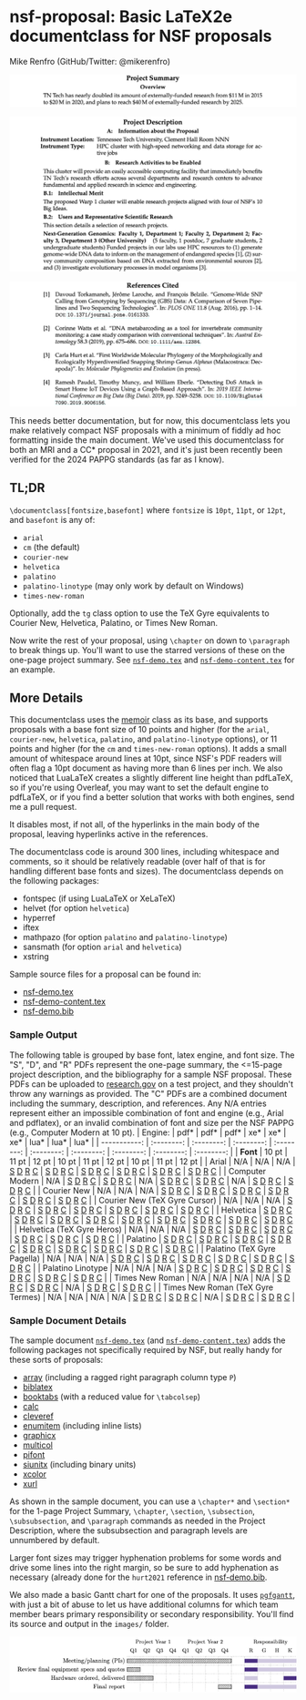 # nsf-proposal: Basic LaTeX2e documentclass for NSF proposals

Mike Renfro (GitHub/Twitter: @mikerenfro)

![Sample Project Summary page](sample-output/summary-palatino-12.png)

![Sample Project Description page](sample-output/description-palatino-12.png)

![Sample Project References page](sample-output/references-palatino-12.png)

This needs better documentation, but for now, this documentclass lets you make
relatively compact NSF proposals with a minimum of fiddly ad hoc formatting
inside the main document.
We've used this documentclass for both an MRI and a CC* proposal in 2021, and
it's just been recently been verified for the 2024 PAPPG standards (as far as
I know).

## TL;DR

`\documentclass[fontsize,basefont]` where `fontsize` is `10pt`, `11pt`, or
`12pt`, and `basefont` is any of:

 - `arial`
 - `cm` (the default)
 - `courier-new`
 - `helvetica`
 - `palatino`
 - `palatino-linotype` (may only work by default on Windows)
 - `times-new-roman`

Optionally, add the `tg` class option to use the TeX Gyre equivalents to Courier
New, Helvetica, Palatino, or Times New Roman.

Now write the rest of your proposal, using `\chapter` on down to `\paragraph`
to break things up. You'll want to use the starred versions of these on the
one-page project summary. See [`nsf-demo.tex`](https://github.com/mikerenfro/nsf-proposal/blob/main/nsf-demo.tex) and [`nsf-demo-content.tex`](https://github.com/mikerenfro/nsf-proposal/blob/main/nsf-demo-content.tex) for an example.

## More Details

This documentclass uses the [memoir](https://ctan.org/pkg/memoir) class as its base, and supports proposals
with a base font size of 10 points and higher (for the `arial`, `courier-new`,
`helvetica`, `palatino`, and `palatino-linotype` options), or 11 points and higher (for the `cm`
and `times-new-roman` options).
It adds a small amount of whitespace around lines at 10pt, since NSF's PDF
readers will often flag a 10pt document as having more than 6 lines per inch.
We also noticed that LuaLaTeX creates a slightly different line height than
pdfLaTeX, so if you're using Overleaf, you may want to set the default engine
to pdfLaTeX, or if you find a better solution that works with both engines,
send me a pull request.

It disables most, if not all, of the hyperlinks in the main body of the
proposal, leaving hyperlinks active in the references.

The documentclass code is around 300 lines, including whitespace and
comments, so it should be relatively readable (over half of that is
for handling different base fonts and sizes).
The documentclass depends on the following packages:

- fontspec (if using LuaLaTeX or XeLaTeX)
- helvet (for option `helvetica`)
- hyperref
- iftex
- mathpazo (for option `palatino` and `palatino-linotype`)
- sansmath (for option `arial` and `helvetica`)
- xstring

Sample source files for a proposal can be found in:

- [nsf-demo.tex](https://github.com/mikerenfro/nsf-proposal/blob/main/nsf-demo.tex)
- [nsf-demo-content.tex](https://github.com/mikerenfro/nsf-proposal/blob/main/nsf-demo-content.tex)
- [nsf-demo.bib](https://github.com/mikerenfro/nsf-proposal/blob/main/nsf-demo.bib)

### Sample Output


The following table is grouped by base font, latex engine, and font size.
The "S", "D", and "R" PDFs represent the one-page
summary, the <=15-page project description, and the bibliography for a sample
NSF proposal. These PDFs can be uploaded to [research.gov](https://research.gov/)
on a test project, and they shouldn't throw any warnings as provided.
The "C" PDFs are a combined document including the summary, description, and references.
Any N/A entries represent either an impossible combination of font and engine
(e.g., Arial and pdflatex), or an invalid combination of font and size per
the NSF PAPPG (e.g., Computer Modern at 10 pt).
| Engine:      | pdf*       | pdf*       | pdf*       | xe*        | xe*        | xe*        | lua*       | lua*       | lua*       |
| -----------: | :--------: | :--------: | :--------: | :--------: | :--------: | :--------: | :--------: | :--------: | :--------: |
| **Font**     | 10&nbsp;pt | 11&nbsp;pt | 12&nbsp;pt | 10&nbsp;pt | 11&nbsp;pt | 12&nbsp;pt | 10&nbsp;pt | 11&nbsp;pt | 12&nbsp;pt |
| Arial |  N/A |  N/A |  N/A | [S](sample-output/arial/arial-pdfxe-10pt-summary.pdf) [D](sample-output/arial/arial-pdfxe-10pt-description.pdf) [R](sample-output/arial/arial-pdfxe-10pt-references.pdf) [C](sample-output/arial/arial-pdfxe-10pt.pdf) | [S](sample-output/arial/arial-pdfxe-11pt-summary.pdf) [D](sample-output/arial/arial-pdfxe-11pt-description.pdf) [R](sample-output/arial/arial-pdfxe-11pt-references.pdf) [C](sample-output/arial/arial-pdfxe-11pt.pdf) | [S](sample-output/arial/arial-pdfxe-12pt-summary.pdf) [D](sample-output/arial/arial-pdfxe-12pt-description.pdf) [R](sample-output/arial/arial-pdfxe-12pt-references.pdf) [C](sample-output/arial/arial-pdfxe-12pt.pdf) | [S](sample-output/arial/arial-pdflua-10pt-summary.pdf) [D](sample-output/arial/arial-pdflua-10pt-description.pdf) [R](sample-output/arial/arial-pdflua-10pt-references.pdf) [C](sample-output/arial/arial-pdflua-10pt.pdf) | [S](sample-output/arial/arial-pdflua-11pt-summary.pdf) [D](sample-output/arial/arial-pdflua-11pt-description.pdf) [R](sample-output/arial/arial-pdflua-11pt-references.pdf) [C](sample-output/arial/arial-pdflua-11pt.pdf) | [S](sample-output/arial/arial-pdflua-12pt-summary.pdf) [D](sample-output/arial/arial-pdflua-12pt-description.pdf) [R](sample-output/arial/arial-pdflua-12pt-references.pdf) [C](sample-output/arial/arial-pdflua-12pt.pdf) | 
| Computer Modern |  N/A | [S](sample-output/cm/cm-pdf-11pt-summary.pdf) [D](sample-output/cm/cm-pdf-11pt-description.pdf) [R](sample-output/cm/cm-pdf-11pt-references.pdf) [C](sample-output/cm/cm-pdf-11pt.pdf) | [S](sample-output/cm/cm-pdf-12pt-summary.pdf) [D](sample-output/cm/cm-pdf-12pt-description.pdf) [R](sample-output/cm/cm-pdf-12pt-references.pdf) [C](sample-output/cm/cm-pdf-12pt.pdf) |  N/A | [S](sample-output/cm/cm-pdfxe-11pt-summary.pdf) [D](sample-output/cm/cm-pdfxe-11pt-description.pdf) [R](sample-output/cm/cm-pdfxe-11pt-references.pdf) [C](sample-output/cm/cm-pdfxe-11pt.pdf) | [S](sample-output/cm/cm-pdfxe-12pt-summary.pdf) [D](sample-output/cm/cm-pdfxe-12pt-description.pdf) [R](sample-output/cm/cm-pdfxe-12pt-references.pdf) [C](sample-output/cm/cm-pdfxe-12pt.pdf) |  N/A | [S](sample-output/cm/cm-pdflua-11pt-summary.pdf) [D](sample-output/cm/cm-pdflua-11pt-description.pdf) [R](sample-output/cm/cm-pdflua-11pt-references.pdf) [C](sample-output/cm/cm-pdflua-11pt.pdf) | [S](sample-output/cm/cm-pdflua-12pt-summary.pdf) [D](sample-output/cm/cm-pdflua-12pt-description.pdf) [R](sample-output/cm/cm-pdflua-12pt-references.pdf) [C](sample-output/cm/cm-pdflua-12pt.pdf) | 
| Courier New |  N/A |  N/A |  N/A | [S](sample-output/courier-new/courier-new-pdfxe-10pt-summary.pdf) [D](sample-output/courier-new/courier-new-pdfxe-10pt-description.pdf) [R](sample-output/courier-new/courier-new-pdfxe-10pt-references.pdf) [C](sample-output/courier-new/courier-new-pdfxe-10pt.pdf) | [S](sample-output/courier-new/courier-new-pdfxe-11pt-summary.pdf) [D](sample-output/courier-new/courier-new-pdfxe-11pt-description.pdf) [R](sample-output/courier-new/courier-new-pdfxe-11pt-references.pdf) [C](sample-output/courier-new/courier-new-pdfxe-11pt.pdf) | [S](sample-output/courier-new/courier-new-pdfxe-12pt-summary.pdf) [D](sample-output/courier-new/courier-new-pdfxe-12pt-description.pdf) [R](sample-output/courier-new/courier-new-pdfxe-12pt-references.pdf) [C](sample-output/courier-new/courier-new-pdfxe-12pt.pdf) | [S](sample-output/courier-new/courier-new-pdflua-10pt-summary.pdf) [D](sample-output/courier-new/courier-new-pdflua-10pt-description.pdf) [R](sample-output/courier-new/courier-new-pdflua-10pt-references.pdf) [C](sample-output/courier-new/courier-new-pdflua-10pt.pdf) | [S](sample-output/courier-new/courier-new-pdflua-11pt-summary.pdf) [D](sample-output/courier-new/courier-new-pdflua-11pt-description.pdf) [R](sample-output/courier-new/courier-new-pdflua-11pt-references.pdf) [C](sample-output/courier-new/courier-new-pdflua-11pt.pdf) | [S](sample-output/courier-new/courier-new-pdflua-12pt-summary.pdf) [D](sample-output/courier-new/courier-new-pdflua-12pt-description.pdf) [R](sample-output/courier-new/courier-new-pdflua-12pt-references.pdf) [C](sample-output/courier-new/courier-new-pdflua-12pt.pdf) | 
| Courier New (TeX Gyre Cursor) |  N/A |  N/A |  N/A | [S](sample-output/courier-new/courier-new-pdfxe,tg-10pt-summary.pdf) [D](sample-output/courier-new/courier-new-pdfxe,tg-10pt-description.pdf) [R](sample-output/courier-new/courier-new-pdfxe,tg-10pt-references.pdf) [C](sample-output/courier-new/courier-new-pdfxe,tg-10pt.pdf) | [S](sample-output/courier-new/courier-new-pdfxe,tg-11pt-summary.pdf) [D](sample-output/courier-new/courier-new-pdfxe,tg-11pt-description.pdf) [R](sample-output/courier-new/courier-new-pdfxe,tg-11pt-references.pdf) [C](sample-output/courier-new/courier-new-pdfxe,tg-11pt.pdf) | [S](sample-output/courier-new/courier-new-pdfxe,tg-12pt-summary.pdf) [D](sample-output/courier-new/courier-new-pdfxe,tg-12pt-description.pdf) [R](sample-output/courier-new/courier-new-pdfxe,tg-12pt-references.pdf) [C](sample-output/courier-new/courier-new-pdfxe,tg-12pt.pdf) | [S](sample-output/courier-new/courier-new-pdflua,tg-10pt-summary.pdf) [D](sample-output/courier-new/courier-new-pdflua,tg-10pt-description.pdf) [R](sample-output/courier-new/courier-new-pdflua,tg-10pt-references.pdf) [C](sample-output/courier-new/courier-new-pdflua,tg-10pt.pdf) | [S](sample-output/courier-new/courier-new-pdflua,tg-11pt-summary.pdf) [D](sample-output/courier-new/courier-new-pdflua,tg-11pt-description.pdf) [R](sample-output/courier-new/courier-new-pdflua,tg-11pt-references.pdf) [C](sample-output/courier-new/courier-new-pdflua,tg-11pt.pdf) | [S](sample-output/courier-new/courier-new-pdflua,tg-12pt-summary.pdf) [D](sample-output/courier-new/courier-new-pdflua,tg-12pt-description.pdf) [R](sample-output/courier-new/courier-new-pdflua,tg-12pt-references.pdf) [C](sample-output/courier-new/courier-new-pdflua,tg-12pt.pdf) | 
| Helvetica | [S](sample-output/helvetica/helvetica-pdf-10pt-summary.pdf) [D](sample-output/helvetica/helvetica-pdf-10pt-description.pdf) [R](sample-output/helvetica/helvetica-pdf-10pt-references.pdf) [C](sample-output/helvetica/helvetica-pdf-10pt.pdf) | [S](sample-output/helvetica/helvetica-pdf-11pt-summary.pdf) [D](sample-output/helvetica/helvetica-pdf-11pt-description.pdf) [R](sample-output/helvetica/helvetica-pdf-11pt-references.pdf) [C](sample-output/helvetica/helvetica-pdf-11pt.pdf) | [S](sample-output/helvetica/helvetica-pdf-12pt-summary.pdf) [D](sample-output/helvetica/helvetica-pdf-12pt-description.pdf) [R](sample-output/helvetica/helvetica-pdf-12pt-references.pdf) [C](sample-output/helvetica/helvetica-pdf-12pt.pdf) | [S](sample-output/helvetica/helvetica-pdfxe-10pt-summary.pdf) [D](sample-output/helvetica/helvetica-pdfxe-10pt-description.pdf) [R](sample-output/helvetica/helvetica-pdfxe-10pt-references.pdf) [C](sample-output/helvetica/helvetica-pdfxe-10pt.pdf) | [S](sample-output/helvetica/helvetica-pdfxe-11pt-summary.pdf) [D](sample-output/helvetica/helvetica-pdfxe-11pt-description.pdf) [R](sample-output/helvetica/helvetica-pdfxe-11pt-references.pdf) [C](sample-output/helvetica/helvetica-pdfxe-11pt.pdf) | [S](sample-output/helvetica/helvetica-pdfxe-12pt-summary.pdf) [D](sample-output/helvetica/helvetica-pdfxe-12pt-description.pdf) [R](sample-output/helvetica/helvetica-pdfxe-12pt-references.pdf) [C](sample-output/helvetica/helvetica-pdfxe-12pt.pdf) | [S](sample-output/helvetica/helvetica-pdflua-10pt-summary.pdf) [D](sample-output/helvetica/helvetica-pdflua-10pt-description.pdf) [R](sample-output/helvetica/helvetica-pdflua-10pt-references.pdf) [C](sample-output/helvetica/helvetica-pdflua-10pt.pdf) | [S](sample-output/helvetica/helvetica-pdflua-11pt-summary.pdf) [D](sample-output/helvetica/helvetica-pdflua-11pt-description.pdf) [R](sample-output/helvetica/helvetica-pdflua-11pt-references.pdf) [C](sample-output/helvetica/helvetica-pdflua-11pt.pdf) | [S](sample-output/helvetica/helvetica-pdflua-12pt-summary.pdf) [D](sample-output/helvetica/helvetica-pdflua-12pt-description.pdf) [R](sample-output/helvetica/helvetica-pdflua-12pt-references.pdf) [C](sample-output/helvetica/helvetica-pdflua-12pt.pdf) | 
| Helvetica (TeX Gyre Heros) |  N/A |  N/A |  N/A | [S](sample-output/helvetica/helvetica-pdfxe,tg-10pt-summary.pdf) [D](sample-output/helvetica/helvetica-pdfxe,tg-10pt-description.pdf) [R](sample-output/helvetica/helvetica-pdfxe,tg-10pt-references.pdf) [C](sample-output/helvetica/helvetica-pdfxe,tg-10pt.pdf) | [S](sample-output/helvetica/helvetica-pdfxe,tg-11pt-summary.pdf) [D](sample-output/helvetica/helvetica-pdfxe,tg-11pt-description.pdf) [R](sample-output/helvetica/helvetica-pdfxe,tg-11pt-references.pdf) [C](sample-output/helvetica/helvetica-pdfxe,tg-11pt.pdf) | [S](sample-output/helvetica/helvetica-pdfxe,tg-12pt-summary.pdf) [D](sample-output/helvetica/helvetica-pdfxe,tg-12pt-description.pdf) [R](sample-output/helvetica/helvetica-pdfxe,tg-12pt-references.pdf) [C](sample-output/helvetica/helvetica-pdfxe,tg-12pt.pdf) | [S](sample-output/helvetica/helvetica-pdflua,tg-10pt-summary.pdf) [D](sample-output/helvetica/helvetica-pdflua,tg-10pt-description.pdf) [R](sample-output/helvetica/helvetica-pdflua,tg-10pt-references.pdf) [C](sample-output/helvetica/helvetica-pdflua,tg-10pt.pdf) | [S](sample-output/helvetica/helvetica-pdflua,tg-11pt-summary.pdf) [D](sample-output/helvetica/helvetica-pdflua,tg-11pt-description.pdf) [R](sample-output/helvetica/helvetica-pdflua,tg-11pt-references.pdf) [C](sample-output/helvetica/helvetica-pdflua,tg-11pt.pdf) | [S](sample-output/helvetica/helvetica-pdflua,tg-12pt-summary.pdf) [D](sample-output/helvetica/helvetica-pdflua,tg-12pt-description.pdf) [R](sample-output/helvetica/helvetica-pdflua,tg-12pt-references.pdf) [C](sample-output/helvetica/helvetica-pdflua,tg-12pt.pdf) | 
| Palatino | [S](sample-output/palatino/palatino-pdf-10pt-summary.pdf) [D](sample-output/palatino/palatino-pdf-10pt-description.pdf) [R](sample-output/palatino/palatino-pdf-10pt-references.pdf) [C](sample-output/palatino/palatino-pdf-10pt.pdf) | [S](sample-output/palatino/palatino-pdf-11pt-summary.pdf) [D](sample-output/palatino/palatino-pdf-11pt-description.pdf) [R](sample-output/palatino/palatino-pdf-11pt-references.pdf) [C](sample-output/palatino/palatino-pdf-11pt.pdf) | [S](sample-output/palatino/palatino-pdf-12pt-summary.pdf) [D](sample-output/palatino/palatino-pdf-12pt-description.pdf) [R](sample-output/palatino/palatino-pdf-12pt-references.pdf) [C](sample-output/palatino/palatino-pdf-12pt.pdf) | [S](sample-output/palatino/palatino-pdfxe-10pt-summary.pdf) [D](sample-output/palatino/palatino-pdfxe-10pt-description.pdf) [R](sample-output/palatino/palatino-pdfxe-10pt-references.pdf) [C](sample-output/palatino/palatino-pdfxe-10pt.pdf) | [S](sample-output/palatino/palatino-pdfxe-11pt-summary.pdf) [D](sample-output/palatino/palatino-pdfxe-11pt-description.pdf) [R](sample-output/palatino/palatino-pdfxe-11pt-references.pdf) [C](sample-output/palatino/palatino-pdfxe-11pt.pdf) | [S](sample-output/palatino/palatino-pdfxe-12pt-summary.pdf) [D](sample-output/palatino/palatino-pdfxe-12pt-description.pdf) [R](sample-output/palatino/palatino-pdfxe-12pt-references.pdf) [C](sample-output/palatino/palatino-pdfxe-12pt.pdf) | [S](sample-output/palatino/palatino-pdflua-10pt-summary.pdf) [D](sample-output/palatino/palatino-pdflua-10pt-description.pdf) [R](sample-output/palatino/palatino-pdflua-10pt-references.pdf) [C](sample-output/palatino/palatino-pdflua-10pt.pdf) | [S](sample-output/palatino/palatino-pdflua-11pt-summary.pdf) [D](sample-output/palatino/palatino-pdflua-11pt-description.pdf) [R](sample-output/palatino/palatino-pdflua-11pt-references.pdf) [C](sample-output/palatino/palatino-pdflua-11pt.pdf) | [S](sample-output/palatino/palatino-pdflua-12pt-summary.pdf) [D](sample-output/palatino/palatino-pdflua-12pt-description.pdf) [R](sample-output/palatino/palatino-pdflua-12pt-references.pdf) [C](sample-output/palatino/palatino-pdflua-12pt.pdf) | 
| Palatino (TeX Gyre Pagella) |  N/A |  N/A |  N/A | [S](sample-output/palatino/palatino-pdfxe,tg-10pt-summary.pdf) [D](sample-output/palatino/palatino-pdfxe,tg-10pt-description.pdf) [R](sample-output/palatino/palatino-pdfxe,tg-10pt-references.pdf) [C](sample-output/palatino/palatino-pdfxe,tg-10pt.pdf) | [S](sample-output/palatino/palatino-pdfxe,tg-11pt-summary.pdf) [D](sample-output/palatino/palatino-pdfxe,tg-11pt-description.pdf) [R](sample-output/palatino/palatino-pdfxe,tg-11pt-references.pdf) [C](sample-output/palatino/palatino-pdfxe,tg-11pt.pdf) | [S](sample-output/palatino/palatino-pdfxe,tg-12pt-summary.pdf) [D](sample-output/palatino/palatino-pdfxe,tg-12pt-description.pdf) [R](sample-output/palatino/palatino-pdfxe,tg-12pt-references.pdf) [C](sample-output/palatino/palatino-pdfxe,tg-12pt.pdf) | [S](sample-output/palatino/palatino-pdflua,tg-10pt-summary.pdf) [D](sample-output/palatino/palatino-pdflua,tg-10pt-description.pdf) [R](sample-output/palatino/palatino-pdflua,tg-10pt-references.pdf) [C](sample-output/palatino/palatino-pdflua,tg-10pt.pdf) | [S](sample-output/palatino/palatino-pdflua,tg-11pt-summary.pdf) [D](sample-output/palatino/palatino-pdflua,tg-11pt-description.pdf) [R](sample-output/palatino/palatino-pdflua,tg-11pt-references.pdf) [C](sample-output/palatino/palatino-pdflua,tg-11pt.pdf) | [S](sample-output/palatino/palatino-pdflua,tg-12pt-summary.pdf) [D](sample-output/palatino/palatino-pdflua,tg-12pt-description.pdf) [R](sample-output/palatino/palatino-pdflua,tg-12pt-references.pdf) [C](sample-output/palatino/palatino-pdflua,tg-12pt.pdf) | 
| Palatino Linotype |  N/A |  N/A |  N/A | [S](sample-output/palatino-linotype/palatino-linotype-pdfxe-10pt-summary.pdf) [D](sample-output/palatino-linotype/palatino-linotype-pdfxe-10pt-description.pdf) [R](sample-output/palatino-linotype/palatino-linotype-pdfxe-10pt-references.pdf) [C](sample-output/palatino-linotype/palatino-linotype-pdfxe-10pt.pdf) | [S](sample-output/palatino-linotype/palatino-linotype-pdfxe-11pt-summary.pdf) [D](sample-output/palatino-linotype/palatino-linotype-pdfxe-11pt-description.pdf) [R](sample-output/palatino-linotype/palatino-linotype-pdfxe-11pt-references.pdf) [C](sample-output/palatino-linotype/palatino-linotype-pdfxe-11pt.pdf) | [S](sample-output/palatino-linotype/palatino-linotype-pdfxe-12pt-summary.pdf) [D](sample-output/palatino-linotype/palatino-linotype-pdfxe-12pt-description.pdf) [R](sample-output/palatino-linotype/palatino-linotype-pdfxe-12pt-references.pdf) [C](sample-output/palatino-linotype/palatino-linotype-pdfxe-12pt.pdf) | [S](sample-output/palatino-linotype/palatino-linotype-pdflua-10pt-summary.pdf) [D](sample-output/palatino-linotype/palatino-linotype-pdflua-10pt-description.pdf) [R](sample-output/palatino-linotype/palatino-linotype-pdflua-10pt-references.pdf) [C](sample-output/palatino-linotype/palatino-linotype-pdflua-10pt.pdf) | [S](sample-output/palatino-linotype/palatino-linotype-pdflua-11pt-summary.pdf) [D](sample-output/palatino-linotype/palatino-linotype-pdflua-11pt-description.pdf) [R](sample-output/palatino-linotype/palatino-linotype-pdflua-11pt-references.pdf) [C](sample-output/palatino-linotype/palatino-linotype-pdflua-11pt.pdf) | [S](sample-output/palatino-linotype/palatino-linotype-pdflua-12pt-summary.pdf) [D](sample-output/palatino-linotype/palatino-linotype-pdflua-12pt-description.pdf) [R](sample-output/palatino-linotype/palatino-linotype-pdflua-12pt-references.pdf) [C](sample-output/palatino-linotype/palatino-linotype-pdflua-12pt.pdf) | 
| Times New Roman |  N/A |  N/A |  N/A |  N/A | [S](sample-output/times-new-roman/times-new-roman-pdfxe-11pt-summary.pdf) [D](sample-output/times-new-roman/times-new-roman-pdfxe-11pt-description.pdf) [R](sample-output/times-new-roman/times-new-roman-pdfxe-11pt-references.pdf) [C](sample-output/times-new-roman/times-new-roman-pdfxe-11pt.pdf) | [S](sample-output/times-new-roman/times-new-roman-pdfxe-12pt-summary.pdf) [D](sample-output/times-new-roman/times-new-roman-pdfxe-12pt-description.pdf) [R](sample-output/times-new-roman/times-new-roman-pdfxe-12pt-references.pdf) [C](sample-output/times-new-roman/times-new-roman-pdfxe-12pt.pdf) |  N/A | [S](sample-output/times-new-roman/times-new-roman-pdflua-11pt-summary.pdf) [D](sample-output/times-new-roman/times-new-roman-pdflua-11pt-description.pdf) [R](sample-output/times-new-roman/times-new-roman-pdflua-11pt-references.pdf) [C](sample-output/times-new-roman/times-new-roman-pdflua-11pt.pdf) | [S](sample-output/times-new-roman/times-new-roman-pdflua-12pt-summary.pdf) [D](sample-output/times-new-roman/times-new-roman-pdflua-12pt-description.pdf) [R](sample-output/times-new-roman/times-new-roman-pdflua-12pt-references.pdf) [C](sample-output/times-new-roman/times-new-roman-pdflua-12pt.pdf) | 
| Times New Roman (TeX Gyre Termes) |  N/A |  N/A |  N/A |  N/A | [S](sample-output/times-new-roman/times-new-roman-pdfxe,tg-11pt-summary.pdf) [D](sample-output/times-new-roman/times-new-roman-pdfxe,tg-11pt-description.pdf) [R](sample-output/times-new-roman/times-new-roman-pdfxe,tg-11pt-references.pdf) [C](sample-output/times-new-roman/times-new-roman-pdfxe,tg-11pt.pdf) | [S](sample-output/times-new-roman/times-new-roman-pdfxe,tg-12pt-summary.pdf) [D](sample-output/times-new-roman/times-new-roman-pdfxe,tg-12pt-description.pdf) [R](sample-output/times-new-roman/times-new-roman-pdfxe,tg-12pt-references.pdf) [C](sample-output/times-new-roman/times-new-roman-pdfxe,tg-12pt.pdf) |  N/A | [S](sample-output/times-new-roman/times-new-roman-pdflua,tg-11pt-summary.pdf) [D](sample-output/times-new-roman/times-new-roman-pdflua,tg-11pt-description.pdf) [R](sample-output/times-new-roman/times-new-roman-pdflua,tg-11pt-references.pdf) [C](sample-output/times-new-roman/times-new-roman-pdflua,tg-11pt.pdf) | [S](sample-output/times-new-roman/times-new-roman-pdflua,tg-12pt-summary.pdf) [D](sample-output/times-new-roman/times-new-roman-pdflua,tg-12pt-description.pdf) [R](sample-output/times-new-roman/times-new-roman-pdflua,tg-12pt-references.pdf) [C](sample-output/times-new-roman/times-new-roman-pdflua,tg-12pt.pdf) |

### Sample Document Details

The sample document [`nsf-demo.tex`](https://github.com/mikerenfro/nsf-proposal/blob/main/nsf-demo.tex) (and [`nsf-demo-content.tex`](https://github.com/mikerenfro/nsf-proposal/blob/main/nsf-demo-content.tex)) adds the following packages not
specifically required by NSF, but really handy for these sorts of proposals:

- [array](https://ctan.org/pkg/array) (including a ragged right paragraph column type `P`)
- [biblatex](https://ctan.org/pkg/biblatex)
- [booktabs](https://ctan.org/pkg/booktabs) (with a reduced value for `\tabcolsep`)
- [calc](https://ctan.org/pkg/calc)
- [cleveref](https://ctan.org/pkg/cleveref)
- [enumitem](https://ctan.org/pkg/enumitem) (including inline lists)
- [graphicx](https://ctan.org/pkg/graphicx)
- [multicol](https://ctan.org/pkg/multicol)
- [pifont](https://ctan.org/pkg/pifont)
- [siunitx](https://ctan.org/pkg/siunitx) (including binary units)
- [xcolor](https://ctan.org/pkg/xcolor)
- [xurl](https://ctan.org/pkg/xurl)

As shown in the sample document, you can use a `\chapter*` and `\section*`
for the 1-page Project Summary, `\chapter`, `\section`, `\subsection`,
`\subsubsection`, and `\paragraph` commands as needed in the Project
Description, where the subsubsection and paragraph levels are unnumbered
by default.

Larger font sizes may trigger hyphenation problems for some words and drive
some lines into the right margin, so be sure to add hyphenation as necessary
(already done for the `hurt2021` reference in [nsf-demo.bib](https://github.com/mikerenfro/nsf-proposal/blob/main/nsf-demo.bib).

We also made a basic Gantt chart for one of the proposals. It uses
[`pgfgantt`](https://ctan.org/pkg/pgfgantt), with just a bit of abuse to let
us have additional columns for which team member bears primary responsibility
or secondary responsibility. You'll find its source and output in the
`images/` folder.

![Sample Gantt chart](sample-output/nsf-demo-sample-gantt.png)
